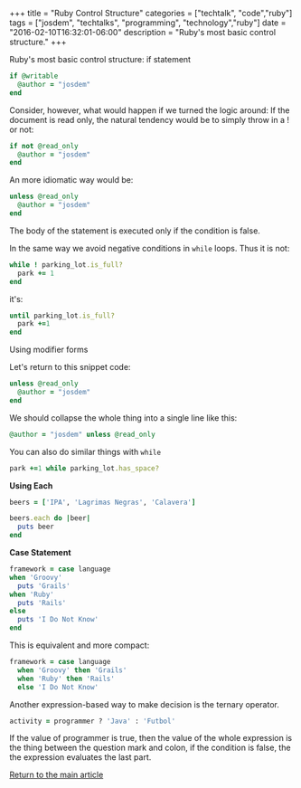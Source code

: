 +++
title = "Ruby Control Structure"
categories = ["techtalk", "code","ruby"]
tags = ["josdem", "techtalks", "programming", "technology","ruby"]
date = "2016-02-10T16:32:01-06:00"
description = "Ruby's most basic control structure."
+++

Ruby's most basic control structure: if statement

```ruby
if @writable
  @author = "josdem"
end
```

Consider, however, what would happen if we turned the logic around: If the document is read only, the natural tendency would be to simply throw in a ! or not:

```ruby
if not @read_only
  @author = "josdem"
end
```

An more idiomatic way would be:

```ruby
unless @read_only
  @author = "josdem"
end
```

The body of the statement is executed only if the condition is false.

In the same way we avoid negative conditions in `while` loops. Thus it is not:

```ruby
while ! parking_lot.is_full?
  park += 1
end
```

it's:

```ruby
until parking_lot.is_full?
  park +=1
end
```

Using modifier forms

Let's return to this snippet code:

```ruby
unless @read_only
  @author = "josdem"
end
```

We should collapse the whole thing into a single line like this:

```ruby
@author = "josdem" unless @read_only
```

You can also do similar things with `while`

```ruby
park +=1 while parking_lot.has_space?
```

**Using Each**

```ruby
beers = ['IPA', 'Lagrimas Negras', 'Calavera']

beers.each do |beer|
  puts beer
end
```

**Case Statement**

```ruby
framework = case language
when 'Groovy'
  puts 'Grails'
when 'Ruby'
  puts 'Rails'
else
  puts 'I Do Not Know'
end
```

This is equivalent and more compact:

```ruby
framework = case language
  when 'Groovy' then 'Grails'
  when 'Ruby' then 'Rails'
  else 'I Do Not Know'
```

Another expression-based way to make decision is the ternary operator.

```ruby
activity = programmer ? 'Java' : 'Futbol'
```

If the value of programmer is true, then the value of the whole expression is the thing between the question mark and colon, if the condition is false, the the expression evaluates the last part.

[Return to the main article](/techtalk/ruby)
